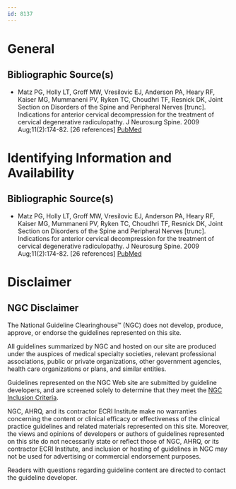 ```yaml
---
id: 8137
---
```


# General

## Bibliographic Source(s)

- Matz PG, Holly LT, Groff MW, Vresilovic EJ, Anderson PA, Heary RF, Kaiser MG, Mummaneni PV, Ryken TC, Choudhri TF, Resnick DK, Joint Section on Disorders of the Spine and Peripheral Nerves [trunc]. Indications for anterior cervical decompression for the treatment of cervical degenerative radiculopathy. J Neurosurg Spine. 2009 Aug;11(2):174-82. [26 references] [ PubMed ](http://www.ncbi.nlm.nih.gov/entrez/query.fcgi?cmd=Retrieve&db=pubmed&dopt=Abstract&list_uids=19769497)

# Identifying Information and Availability

## Bibliographic Source(s)

- Matz PG, Holly LT, Groff MW, Vresilovic EJ, Anderson PA, Heary RF, Kaiser MG, Mummaneni PV, Ryken TC, Choudhri TF, Resnick DK, Joint Section on Disorders of the Spine and Peripheral Nerves [trunc]. Indications for anterior cervical decompression for the treatment of cervical degenerative radiculopathy. J Neurosurg Spine. 2009 Aug;11(2):174-82. [26 references] [ PubMed ](http://www.ncbi.nlm.nih.gov/entrez/query.fcgi?cmd=Retrieve&db=pubmed&dopt=Abstract&list_uids=19769497)

# Disclaimer

## NGC Disclaimer

The National Guideline Clearinghouse™ (NGC) does not develop, produce, approve, or endorse the guidelines represented on this site.

All guidelines summarized by NGC and hosted on our site are produced under the auspices of medical specialty societies, relevant professional associations, public or private organizations, other government agencies, health care organizations or plans, and similar entities.

Guidelines represented on the NGC Web site are submitted by guideline developers, and are screened solely to determine that they meet the [NGC Inclusion Criteria](/help-and-about/summaries/inclusion-criteria).

NGC, AHRQ, and its contractor ECRI Institute make no warranties concerning the content or clinical efficacy or effectiveness of the clinical practice guidelines and related materials represented on this site. Moreover, the views and opinions of developers or authors of guidelines represented on this site do not necessarily state or reflect those of NGC, AHRQ, or its contractor ECRI Institute, and inclusion or hosting of guidelines in NGC may not be used for advertising or commercial endorsement purposes.

Readers with questions regarding guideline content are directed to contact the guideline developer.

